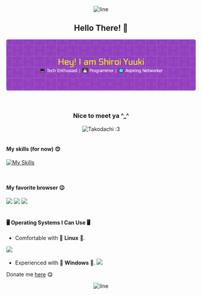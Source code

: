 <p align="center">
  <img src="https://user-images.githubusercontent.com/74038190/212284115-f47cd8ff-2ffb-4b04-b5bf-4d1c14c0247f.gif" alt="line"/>
</p>


<h2 align="center">Hello There! 👋</h2>

![shiroiYuuki](asset/new1.png)

<br>

<h3 align="center">Nice to meet ya ^_^</h3>

<div align="center">
  <img src="https://media.tenor.com/OiEJht3qg-EAAAAi/takodachi-ina.gif" alt="Takodachi :3"/>
</div>
<br>

#### My skills (for now) 😊
[![My Skills](https://skillicons.dev/icons?i=js,html,css,ps&perline=3)](https://skillicons.dev)

<br>

#### My favorite browser 😉

<img src="https://img.shields.io/badge/Brave-FF1B2D?style=for-the-badge&logo=Brave&logoColor=white"/>
<img src="https://img.shields.io/badge/Google_chrome-4285F4?style=for-the-badge&logo=Google-chrome&logoColor=white"/>
<img src="https://img.shields.io/badge/Tor_Browser-7D4698?style=for-the-badge&logo=Tor-Browser&logoColor=white"/>

<br>
<br>

#### 🖥️ Operating Systems I Can Use 🖥️ 
- Comfortable with 🐧 **Linux** 🐧.
<img src="https://img.shields.io/badge/Linux-FCC624?style=for-the-badge&logo=linux&logoColor=black"/>

- Experienced with 🔳 **Windows** 🔳.
<img src="https://img.shields.io/badge/Windows-0078D6?style=for-the-badge&logo=windows&logoColor=white
"/>

Donate me [here](https://saweria.co/YUUKINEKO) 😋

<p align="center">
  <img src="https://user-images.githubusercontent.com/74038190/212284115-f47cd8ff-2ffb-4b04-b5bf-4d1c14c0247f.gif" alt="line"/>
</p>